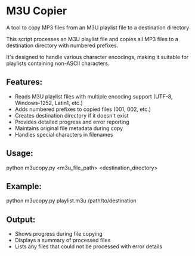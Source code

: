# M3U Copier
 A tool to copy MP3 files from an M3U playlist file to a destination directory


This script processes an M3U playlist file and copies all MP3 files to a destination directory with numbered prefixes.

It's designed to handle various character encodings, making it suitable
for playlists containing non-ASCII characters.

Features:
---------
- Reads M3U playlist files with multiple encoding support (UTF-8, Windows-1252, Latin1, etc.)
- Adds numbered prefixes to copied files (001, 002, etc.)
- Creates destination directory if it doesn't exist
- Provides detailed progress and error reporting
- Maintains original file metadata during copy
- Handles special characters in filenames

Usage:
------
python m3ucopy.py <m3u_file_path> <destination_directory>

Example:
--------
python m3ucopy.py playlist.m3u /path/to/destination

Output:
-------
- Shows progress during file copying
- Displays a summary of processed files
- Lists any files that could not be processed with error details
